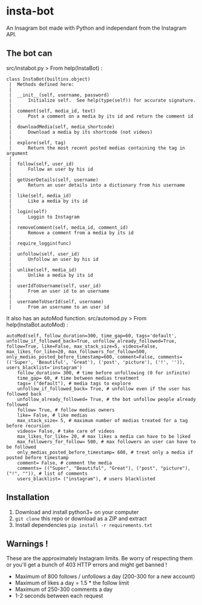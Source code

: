 # insta-bot
An Insagram bot made with Python and independant from the Instagram API.

## The bot can

src/instabot.py > From help(InstaBot) :
```
class InstaBot(builtins.object)
 |  Methods defined here:
 |  
 |  __init__(self, username, password)
 |      Initialize self.  See help(type(self)) for accurate signature.
 |  
 |  comment(self, media_id, text)
 |      Post a comment on a media by its id and return the comment id
 |  
 |  downloadMedia(self, media_shortcode)
 |      Download a media by its shortcode (not videos)
 |  
 |  explore(self, tag)
 |      Return the most recent posted medias containing the tag in argument
 |  
 |  follow(self, user_id)
 |      Follow an user by his id
 |  
 |  getUserDetails(self, username)
 |      Return an user details into a dictionary from his username
 |  
 |  like(self, media_id)
 |      Like a media by its id
 |  
 |  login(self)
 |      Loggin to Instagram
 |  
 |  removeComment(self, media_id, comment_id)
 |      Remove a comment from a media by its id
 |  
 |  require_loggin(func)
 |  
 |  unfollow(self, user_id)
 |      Unfollow an user by his id
 |  
 |  unlike(self, media_id)
 |      Unlike a media by its id
 |  
 |  userIdToUsername(self, user_id)
 |      From an user id to an username
 |  
 |  usernameToUserId(self, username)
 |      From an username to an user id
```
It also has an autoMod function. src/automod.py > From help(InstaBot.autoMod) :
```
autoMod(self, follow_duration=300, time_gap=60, tags='default', unfollow_if_followed_back=True, unfollow_already_followed=True, follow=True, like=False, max_stack_size=5, videos=False, max_likes_for_like=20, max_followers_for_follow=500, only_medias_posted_before_timestamp=600, comment=False, comments=(('Super', 'Beautiful', 'Great'), ('post', 'picture'), ('!', '')), users_blacklist='instagram')
    follow_duration= 300, # time before unfollowing (0 for infinite)
    time_gap= 60, # time between medias treatment
    tags= ("default"), # media tags to explore
    unfollow_if_followed_back= True, # unfollow even if the user has followed back
    unfollow_already_followed= True, # the bot unfollow people already followed 
    follow= True, # follow medias owners
    like= False, # like medias 
    max_stack_size= 5, # maximum number of medias treated for a tag before recursion
    videos= False, # take care of videos
    max_likes_for_like= 20, # max likes a media can have to be liked
    max_followers_for_follow= 500, # max followers an user can have to be followed
    only_medias_posted_before_timestamp= 600, # treat only a media if posted before timestamp
    comment= False, # comment the media
    comments= (("Super", "Beautiful", "Great"), ("post", "picture"), ("!", "")), # list of comments
    users_blacklist= ("instagram"), # users blacklisted
```

## Installation

1. Download and install python3+ on your computer
2. `git clone` this repo or download as a ZIP and extract
3. Install dependencies `pip install -r requirements.txt`

## Warnings !

These are the approximately Instagram limits. Be worry of respecting them or you'll get a bunch of 403 HTTP errors and might get banned !
* Maximum of 800 follows / unfollows a day (200-300 for a new account)
* Maximum of likes a day = 1.5 \* the follow limit
* Maximum of 250-300 comments a day
* 1-2 seconds between each request

